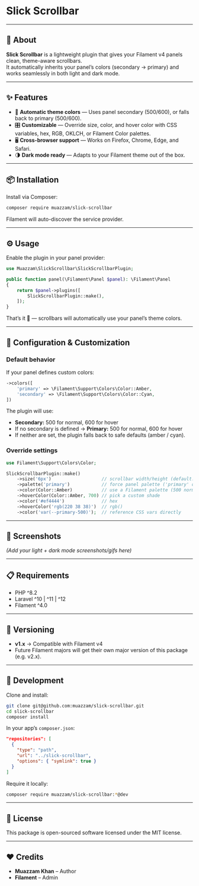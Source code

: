 # Slick Scrollbar

---

## 📖 About

**Slick Scrollbar** is a lightweight plugin that gives your Filament v4 panels clean, theme-aware scrollbars.  
It automatically inherits your panel’s colors (secondary → primary) and works seamlessly in both light and dark mode.

---

## ✨ Features

- 🎨 **Automatic theme colors** — Uses panel secondary (500/600), or falls back to primary (500/600).
- 🎛️ **Customizable** — Override size, color, and hover color with CSS variables, hex, RGB, OKLCH, or Filament Color palettes.
- 🖥️ **Cross-browser support** — Works on Firefox, Chrome, Edge, and Safari.
- 🌗 **Dark mode ready** — Adapts to your Filament theme out of the box.

---

## 📦 Installation

Install via Composer:

```sh
composer require muazzam/slick-scrollbar
```

Filament will auto-discover the service provider.

---

## ⚙️ Usage

Enable the plugin in your panel provider:

```php
use Muazzam\SlickScrollbar\SlickScrollbarPlugin;

public function panel(\Filament\Panel $panel): \Filament\Panel
{
    return $panel->plugins([
        SlickScrollbarPlugin::make(),
    ]);
}
```

That’s it 🎉 — scrollbars will automatically use your panel’s theme colors.

---

## 🎨 Configuration & Customization

### Default behavior

If your panel defines custom colors:

```php
->colors([
    'primary' => \Filament\Support\Colors\Color::Amber,
    'secondary' => \Filament\Support\Colors\Color::Cyan,
])
```

The plugin will use:

- **Secondary:** 500 for normal, 600 for hover  
- If no secondary is defined → **Primary:** 500 for normal, 600 for hover  
- If neither are set, the plugin falls back to safe defaults (amber / cyan).

### Override settings

```php
use Filament\Support\Colors\Color;

SlickScrollbarPlugin::make()
    ->size('6px')                   // scrollbar width/height (default: 8px)
    ->palette('primary')            // force panel palette ('primary' or 'secondary')
    ->color(Color::Amber)           // use a Filament palette (500 normal, 600 auto for hover)
    ->hoverColor(Color::Amber, 700) // pick a custom shade
    ->color('#ef4444')              // hex
    ->hoverColor('rgb(220 38 38)')  // rgb()
    ->color('var(--primary-500)');  // reference CSS vars directly
```

---

## 📸 Screenshots

*(Add your light + dark mode screenshots/gifs here)*

---

## 📋 Requirements

- PHP ^8.2
- Laravel ^10 | ^11 | ^12
- Filament ^4.0

---

## 🚀 Versioning

- **v1.x** → Compatible with Filament v4
- Future Filament majors will get their own major version of this package (e.g. v2.x).

---

## 🔧 Development

Clone and install:

```sh
git clone git@github.com:muazzam/slick-scrollbar.git
cd slick-scrollbar
composer install
```

In your app’s `composer.json`:

```json
"repositories": [
  {
    "type": "path",
    "url": "../slick-scrollbar",
    "options": { "symlink": true }
  }
]
```

Require it locally:

```sh
composer require muazzam/slick-scrollbar:*@dev
```

---

## 📝 License

This package is open-sourced software licensed under the MIT license.

---

## ❤️ Credits

- **Muazzam Khan** – Author
- **Filament** – Admin